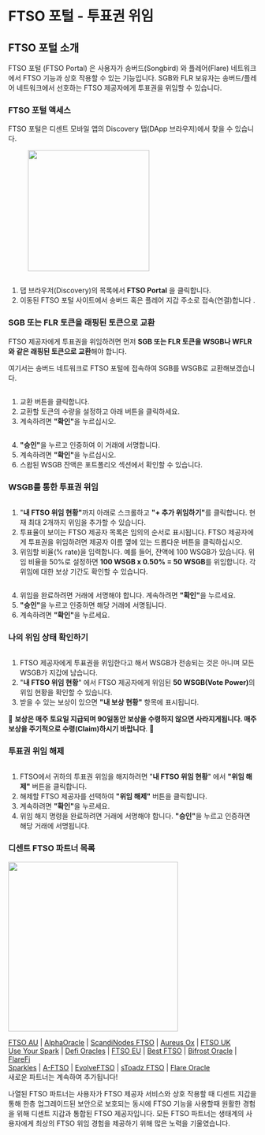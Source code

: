# FTSO 포털 - 투표권 위임

## FTSO 포털 소개

FTSO 포털 (FTSO Portal) 은 사용자가 송버드(Songbird) 와 플레어(Flare) 네트워크에서 FTSO 기능과 상호 작용할 수 있는 기능입니다. SGB와 FLR 보유자는 송버드/플레어 네트워크에서 선호하는 FTSO 제공자에게 투표권을 위임할 수 있습니다.

### FTSO 포털 액세스 <a href="#id-1d67" id="id-1d67"></a>

FTSO 포털은 디센트 모바일 앱의 Discovery 탭(DApp 브라우저)에서 찾을 수 있습니다.

<div align="left"><figure><img src="../.gitbook/assets/FTSO.gif" alt="" width="246"><figcaption></figcaption></figure></div>

<div align="left"><img src="../.gitbook/assets/16.jpg" alt=""></div>

1. 댑 브라우저(Discovery)의 목록에서 **FTSO Portal** 을 클릭합니다.
2. 이동된 FTSO 포털 사이트에서 송버드 혹은 플레어 지갑 주소로 접속(연결)합니다 .

### SGB 또는 FLR 토큰을 래핑된 토큰으로 교환

FTSO 제공자에게 투표권을 위임하려면 먼저 **SGB 또는 FLR 토큰을 WSGB나 WFLR와 같은 래핑된 토큰으로 교환**해야 합니다.

여기서는 송버드 네트워크로 FTSO 포털에 접속하여 SGB를 WSGB로 교환해보겠습니다.

<div align="left"><img src="../.gitbook/assets/17.jpg" alt=""></div>

1. 교환 버튼을 클릭합니다.
2. 교환할 토큰의 수량을 설정하고 아래 버튼을 클릭하세요.
3. 계속하려면 **"확인"**&#xC744; 누르십시오.

<div align="left"><img src="../.gitbook/assets/19.jpg" alt=""></div>

4. **"승인"**&#xC744; 누르고 인증하여 이 거래에 서명합니다.
5. 계속하려면 **"확인"**&#xC744; 누르십시오.
6. 스왑된 WSGB 잔액은 포트폴리오 섹션에서 확인할 수 있습니다.

### WSGB를 통한 투표권 위임 <a href="#id-99f9" id="id-99f9"></a>

<div align="left"><img src="../.gitbook/assets/01.jpg" alt=""></div>

1. "**내 FTSO 위임 현황"**&#xAE4C;지 아래로 스크롤하고 **"+ 추가 위임하기"**&#xB97C; 클릭합니다. 현재 최대 2개까지 위임을 추가할 수 있습니다.
2. 투표율이 보이는 FTSO 제공자 목록은 임의의 순서로 표시됩니다. FTSO 제공자에게 투표권을 위임하려면 제공자 이름 옆에 있는 드롭다운 버튼을 클릭하십시오.
3. 위임할 비율(% rate)을 입력합니다. 예를 들어, 잔액에 100 WSGB가 있습니다. 위임 비율을 50%로 설정하면 **100 WSGB x 0.50% = 50 WSGB**를 위임합니다. 각 위임에 대한 보상 기간도 확인할 수 있습니다.

<div align="left"><img src="../.gitbook/assets/02.jpg" alt=""></div>

4. 위임을 완료하려면 거래에 서명해야 합니다. 계속하려면 **"확인"**&#xC744; 누르세요.
5. **"승인"**&#xC744; 누르고 인증하면 해당 거래에 서명됩니다.
6. 계속하려면 **"확인"**&#xC744; 누르세요.

### 나의 위임 상태 확인하기 <a href="#b38a" id="b38a"></a>

<div align="left"><img src="../.gitbook/assets/03.jpg" alt=""></div>

1. FTSO 제공자에게 투표권을 위임한다고 해서 WSGB가 전송되는 것은 아니며 모든 WSGB가 지갑에 남습니다.
2. "**내 FTSO 위임 현황**" 에서 FTSO 제공자에게 위임된 **50 WSGB(Vote Power)**&#xC758; 위임 현황을 확인할 수 있습니다.
3. 받을 수 있는 보상이 있으면 **"내 보상 현황"** 항목에 표시됩니다.

🚨 **보상은 매주 토요일 지급되며 90일동안 보상을 수령하지 않으면 사라지게됩니다. 매주 보상을 주기적으로 수령(Claim)하시기 바랍니다**. 🚨

### 투표권 위임 해제 <a href="#id-7299" id="id-7299"></a>

<div align="left"><img src="../.gitbook/assets/04.jpg" alt=""></div>

1. FTSO에서 귀하의 투표권 위임을 해지하려면 "**내 FTSO 위임 현황**" 에서 **"위임 해제"** 버튼을 클릭합니다.
2. 해제할 FTSO 제공자를 선택하여 **"위임 해제"** 버튼을 클릭합니다.
3. 계속하려면 **"확인"**&#xC744; 누르세요.
4. 위임 해지 명령을 완료하려면 거래에 서명해야 합니다. **"승인"**&#xC744; 누르고 인증하면 해당 거래에 서명됩니다.

### 디센트 FTSO 파트너 목록 <a href="#id-27b2" id="id-27b2"></a>

<div align="left"><img src="../.gitbook/assets/FTSO-08.png" alt="" width="344"></div>

[FTSO AU](https://www.ftso.com.au/) | [AlphaOracle](https://www.alphaoracle.io/) | [ScandiNodes FTSO](https://ftso.scandinodes.com/) | [Aureus Ox](https://aureusox.com/) | [FTSO UK](https://www.ftso.uk/)\
[Use Your Spark](https://www.useyourspark.com/) | [Defi Oracles](https://defioracles.org/) | [FTSO EU](https://www.ftso.eu/) | [Best FTSO](https://bestftso.xyz/) | [Bifrost Oracle](https://towolabs.com/) | [FlareFi](https://flarefi.tech)\
[Sparkles](https://sparklesnft.com/) | [A-FTSO](https://ftso.alexdupre.com/) | [EvolveFTSO](https://evolveftso.com/) | [sToadz FTSO](https://xtoadz.xyz/signal-provider) | [Flare Oracle](https://flareoracle.io/) \
새로운 파트너는 계속하여 추가됩니다!

나열된 FTSO 파트너는 사용자가 FTSO 제공자 서비스와 상호 작용할 때 디센트 지갑을 통해 한층 업그레이드된 보안으로 보호되는 동시에 FTSO 기능을 사용할때 원활한 경험을 위해 디센트 지갑과 통합된 FTSO 제공자입니다. 모든 FTSO 파트너는 생태계의 사용자에게 최상의 FTSO 위임 경험을 제공하기 위해 많은 노력을 기울였습니다.
